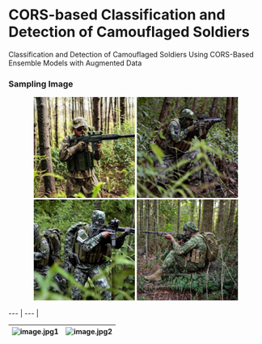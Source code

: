 # CORS-based Classification and Detection of Camouflaged Soldiers
Classification and Detection of Camouflaged Soldiers Using CORS-Based Ensemble Models with Augmented Data

### Sampling Image
<p align="center">
  <img src="./sampling/sample_2_97.png" alt="image1" width="200"/>
  <img src="./sampling/sample_5_109.png" alt="image2" width="200"/>
  <img src="./sampling/sample_5_57.png" alt="image3" width="200"/>
  <img src="./sampling/sample_6_109.png" alt="image4" width="200"/>
</p>

--- | --- |

![image.jpg1](https://steemitimages.com/0x0/https://static.tasteem.io/uploads/image/image/7289/content_994dbe3f-631b-4f76-9ee1-751c87c668dd.jpeg) |![image.jpg2](https://steemitimages.com/0x0/https://static.tasteem.io/uploads/image/image/7293/content_994dbe3f-631b-4f76-9ee1-751c87c668dd.jpeg)
--- | --- |
